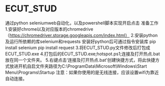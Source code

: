 # ECUT_STUD
通过python seleniumweb自动化，以及powershell脚本实现开启点击
准备工作
1.安装好chrome以及对应版本的chromedrive（https://chromedriver.storage.googleapis.com/index.html）
2.安装python及运行所依赖的库selenium和requests
安装好python后可通过指令安装库
pip install selenium
pip install request
3.将ECUT_STUD.py文件修改后打包成ECUT_STUD.exe
4.打包后的ECUT_STUD.exe;hotspot.ps1;连接及打开热点.bat放在同一个文件夹。
5.右键点击‘连接及打开热点.bat’创建快捷方式，将此快捷方式放进开机自启文件夹路径为C:\ProgramData\Microsoft\Windows\Start Menu\Programs\Startup
注意：如果你使用的是无线连接，应该设置wifi为靠近自动连接。
